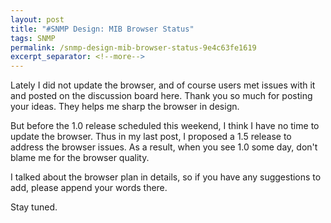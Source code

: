 ```yaml
---
layout: post
title: "#SNMP Design: MIB Browser Status"
tags: SNMP
permalink: /snmp-design-mib-browser-status-9e4c63fe1619
excerpt_separator: <!--more-->
---
```

Lately I did not update the browser, and of course users met issues with it and posted on the discussion board here. Thank you so much for posting your ideas. They helps me sharp the browser in design.

But before the 1.0 release scheduled this weekend, I think I have no time to update the browser. Thus in my last post, I proposed a 1.5 release to address the browser issues. As a result, when you see 1.0 some day, don't blame me for the browser quality.

I talked about the browser plan in details, so if you have any suggestions to add, please append your words there.

Stay tuned.
<!--more-->